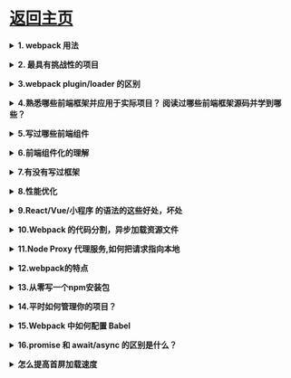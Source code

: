 # [返回主页](https://github.com/yisainan/web-interview/blob/master/README.md)

<b><details><summary>1. webpack 用法</summary></b>

</details>

<b><details><summary>2. 最具有挑战性的项目</summary></b>

</details>

<b><details><summary>3.webpack plugin/loader 的区别</summary></b>

</details>

<b><details><summary>4.熟悉哪些前端框架并应用于实际项目？ 阅读过哪些前端框架源码并学到哪些？</summary></b>

</details>

<b><details><summary>5.写过哪些前端组件</summary></b>

</details>

<b><details><summary>6.前端组件化的理解</summary></b>

</details>

<b><details><summary>7.有没有写过框架</summary></b>

</details>

<b><details><summary>8.性能优化</summary></b>

</details>

<b><details><summary>9.React/Vue/小程序 的语法的这些好处，坏处</summary></b>

</details>

<b><details><summary>10.Webpack 的代码分割，异步加载资源文件</summary></b>

</details>

<b><details><summary>11.Node Proxy 代理服务,如何把请求指向本地</summary></b>

</details>

<b><details><summary>12.webpack的特点</summary></b>

</details>

<b><details><summary>13.从零写一个npm安装包</summary></b>

</details>

<b><details><summary>14.平时如何管理你的项目？</summary></b>

a. 先期团队必须确定好全局样式（globe.css），编码模式(utf-8) 等；

b. 编写习惯必须一致（例如都是采用继承式的写法，单样式都写成一行）；

c. 标注样式编写人，各模块都及时标注（标注关键样式调用的地方）；

d. 页面进行标注（例如 页面 模块 开始和结束）；

e. CSS跟HTML 分文件夹并行存放，命名都得统一（例如style.css）；

f. JS 分文件夹存放 命名以该JS功能为准的英文翻译。

g. 图片采用整合的 images.png png8 格式文件使用 尽量整合在一起使用方便将来的管理

</details>

<b><details><summary>15.Webpack 中如何配置 Babel</summary></b>

</details>

<b><details><summary>16.promise 和 await/async 的区别是什么？</summary></b>

</details>

<b><details><summary>怎么提高首屏加载速度</summary></b>

服务端渲染
等

</details>